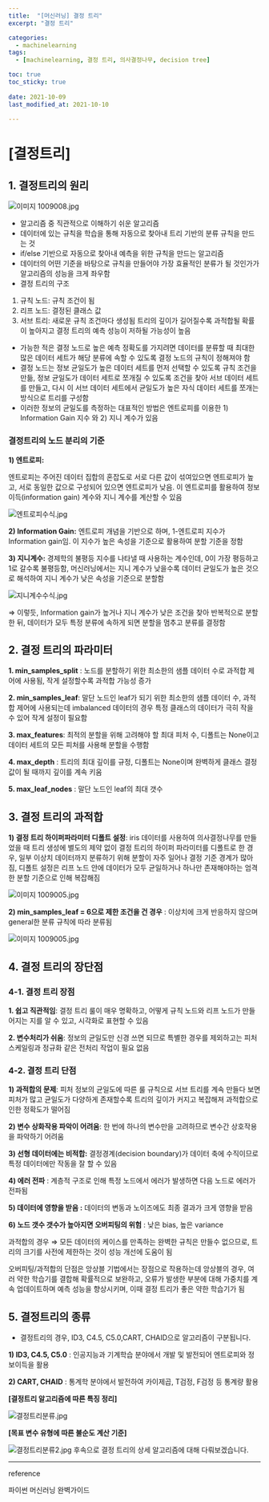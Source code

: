 ```yaml
---
title:  "[머신러닝] 결정 트리"
excerpt: "결정 트리"

categories:
  - machinelearning
tags:
  - [machinelearning, 결정 트리, 의사결정나무, decision tree]

toc: true
toc_sticky: true
 
date: 2021-10-09
last_modified_at: 2021-10-10

---
```

# [결정트리]

## 1. 결정트리의 원리

![이미지 1009008.jpg](/assets/2021-10-09/이미지_1009014.jpg)

- 알고리즘 중 직관적으로 이해하기 쉬운 알고리즘
- 데이터에 있는 규칙을 학습을 통해 자동으로 찾아내 트리 기반의 분류 규칙을 만드는 것
- if/else 기반으로 자동으로 찾아내 예측을 위한 규칙을 만드는 알고리즘
- 데이터의 어떤 기준을 바탕으로 규칙을 만들어야 가장 효율적인 분류가 될 것인가가 알고리즘의 성능을 크게 좌우함
- 결정 트리의 구조
1) 규칙 노드: 규칙 조건이 됨
2) 리프 노드: 결정된 클래스 값
3) 서브 트리: 새로운 규칙 조건마다 생성됨
트리의 깊이가 길어질수록 과적합될 확률이 높아지고 결정 트리의 예측 성능이 저하될 가능성이 높음
- 가능한 적은 결정 노드로 높은 예측 정확도를 가지려면 데이터를 분류할 때 최대한 많은 데이터 세트가 해당 분류에 속할 수 있도록 결정 노드의 규칙이 정해져야 함
- 결정 노드는 정보 균일도가 높은 데이터 세트를 먼저 선택할 수 있도록 규칙 조건을 만듦, 정보 균일도가 데이터 세트로 쪼개질 수 있도록 조건을 찾아 서브 데이터 세트를 만들고, 다시 이 서브 데이터 세트에서 균일도가 높은 자식 데이터 세트를 쪼개는 방식으로 트리를 구성함
- 이러한 정보의 균일도를 측정하는 대표적인 방법은 엔트로피를 이용한 1) Information Gain 지수 와 2) 지니 계수가 있음

### **결정트리의 노드 분리의 기준**

**1) 엔트로피:**

엔트로피는 주어진 데이터 집합의 혼잡도로 서로 다른 값이 섞여있으면 엔트로피가 높고, 서로 동일한 값으로 구성되어 있으면 엔트로피가 낮음. 이 엔트로피를 활용하여 정보이득(information gain) 계수와 지니 계수를 계산할 수 있음

![엔트로피수식.jpg](/assets/2021-10-09/엔트로피수식.jpg)

**2) Information Gain:** 엔트로피 개념을 기반으로 하며, 1-엔트로피 지수가 Information gain임. 이 지수가 높은 속성을 기준으로 활용하여 분할 기준을 정함

**3) 지니계수:** 경제학의 불평등 지수를 나타낼 때 사용하는 계수인데, 0이 가장 평등하고 1로 갈수록 불평등함, 머신러닝에서는 지니 계수가 낮을수록 데이터 균일도가 높은 것으로 해석하여 지니 계수가 낮은 속성을 기준으로 분할함


![지니계수수식.jpg](/assets/2021-10-09/지니계수수식.jpg)

⇒ 이렇듯, Information gain가 높거나 지니 계수가 낮은 조건을 찾아 반복적으로 분할한 뒤, 데이터가 모두 특정 분류에 속하게 되면 분할을 멈추고 분류를 결정함

## 2. 결정 트리의 파라미터

**1. min_samples_split** : 노드를 분할하기 위한 최소한의 샘플 데이터 수로 과적합 제어에 사용됨, 작게 설정할수록 과적합 가능성 증가

**2. min_samples_leaf**: 말단 노드인 leaf가 되기 위한 최소한의 샘플 데이터 수, 과적합 제어에 사용되는데 imbalanced 데이터의 경우 특정 클래스의 데이터가 극히 작을 수 있어 작게 설정이 필요함

**3. max_features**: 최적의 분할을 위해 고려해야 할 최대 피처 수, 디폴트는 None이고 데이터 세트의 모든 피처를 사용해 분할을 수행함

**4. max_depth** : 트리의 최대 깊이를 규정, 디폴트는 None이며 완벽하게 클래스 결정 값이 될 때까지 깊이를 계속 키움

**5. max_leaf_nodes** : 말단 노드인 leaf의 최대 갯수

## 3. 결정 트리의 과적합

**1) 결정 트리 하이퍼파라미터 디폴트 설정**: iris 데이터를 사용하여 의사결정나무를 만들었을 때 트리 생성에 별도의 제약 없이 결정 트리의 하이퍼 파라미터를 디폴트로 한 경우, 일부 이상치 데이터까지 분류하기 위해 분할이 자주 일어나 결정 기준 경계가 많아짐, 디폴트 설정은 리프 노드 안에 데이터가 모두 균일하거나 하나만 존재해야하는 엄격한 분할 기준으로 인해 복잡해짐

![이미지 1009005.jpg](/assets/2021-10-09/이미지_1009005.jpg)

**2) min_samples_leaf = 6으로 제한 조건을 건 경우** : 이상치에 크게 반응하지 않으며 general한 분류 규칙에 따라 분류됨

![이미지 1009005.jpg](/assets/2021-10-09/이미지_1009006.jpg)


## 4. 결정 트리의 장단점

### 4-1. 결정 트리 **장점**

**1. 쉽고 직관적임**: 결정 트리 룰이 매우 명확하고, 어떻게 규칙 노드와 리프 노드가 만들어지는 지를 알 수 있고, 시각화로 표현할 수 있음 

**2. 변수처리가 쉬움**: 정보의 균일도만 신경 쓰면 되므로 특별한 경우를 제외하고는 피처 스케일링과 정규화 같은 전처리 작업이 필요 없음

### 4-2. 결정 트리 **단점**

**1) 과적합의 문제**: 피처 정보의 균일도에 따른 룰 규칙으로 서브 트리를 계속 만들다 보면 피처가 많고 균일도가 다양하게 존재할수록 트리의 깊이가 커지고 복잡해져 과적합으로 인한 정확도가 떨어짐 

**2) 변수 상화작용 파악이 어려움**: 한 번에 하나의 변수만을 고려하므로 변수간 상호작용을 파악하기 어려움

**3) 선형 데이터에는 비적합:** 결정경계(decision boundary)가 데이터 축에 수직이므로 특정 데이터에만 작동을 잘 할 수 있음

**4) 에러 전파** : 계층적 구조로 인해 특정 노드에서 에러가 발생하면 다음 노드로 에러가 전파됨

**5) 데이터에 영향을 받음 :** 데이터의 변동과 노이즈에도 최종 결과가 크게 영향을 받음

**6) 노드 갯수 갯수가 높아지면 오버피팅의 위험** : 낮은 bias, 높은 variance

과적합의 경우 ⇒ 모든 데이터의 케이스를 만족하는 완벽한 규칙은 만들수 없으므로, 트리의 크기를 사전에 제한하는 것이 성능 개선에 도움이 됨

오버피팅/과적합의 단점은 앙상블 기법에서는 장점으로 작용하는데 앙상블의 경우, 여러 약한 학습기를 결합해 확률적으로 보완하고, 오류가 발생한 부분에 대해 가중치를 계속 업데이트하며 예측 성능을 향상시키며, 이때 결정 트리가 좋은 약한 학습기가 됨

## 5. 결정트리의 종류

- 결정트리의 경우, ID3, C4.5, C5.0,CART, CHAID으로 알고리즘이 구분됩니다.

**1) ID3, C4.5, C5.0** : 인공지능과 기계학습 분야에서 개발 및 발전되어 엔트로피와 정보이득을 활용

**2) CART, CHAID** : 통계학 분야에서 발전하여 카이제곱, T검정, F검정 등 통계량 활용

**[결정트리 알고리즘에 따른 특징 정리]**

![결정트리분류.jpg](/assets/2021-10-09/결정트리분류.jpg)


**[목표 변수 유형에 따른 불순도 계산 기준]**


![결정트리분류2.jpg](/assets/2021-10-09/결정트리분류2.jpg)
후속으로 결정 트리의 상세 알고리즘에 대해 다뤄보겠습니다.

---

reference

파이썬 머신러닝 완벽가이드